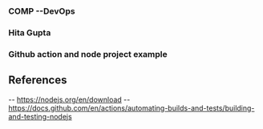 ### COMP --DevOps
### Hita Gupta
### Github action and node project example

## References

-- https://nodejs.org/en/download
-- https://docs.github.com/en/actions/automating-builds-and-tests/building-and-testing-nodejs
